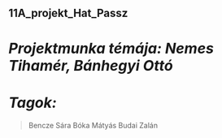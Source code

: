## 11A_projekt_Hat_Passz
# *Projektmunka témája: Nemes Tihamér, Bánhegyi Ottó*
# *Tagok:*
> Bencze Sára
> Bóka Mátyás
> Budai Zalán
